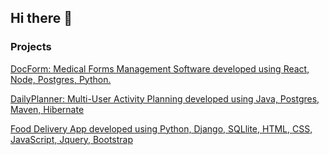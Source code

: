 ## Hi there 👋

### Projects

[DocForm: Medical Forms Management Software developed using React, Node, Postgres, Python.](https://github.com/icodin123/React_Node_Medical_Forms_App)

[DailyPlanner: Multi-User Activity Planning developed using Java, Postgres, Maven, Hibernate](https://github.com/icodin123/Java_Hibernate_Activity_Planning_App)

[Food Delivery App developed using Python, Django, SQLlite, HTML, CSS, JavaScript, Jquery, Bootstrap ](https://github.com/icodin123/Python_Django_Food_Delivery_App)

